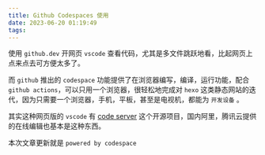 ```yaml
---
title: Github Codespaces 使用
date: 2023-06-20 01:19:49
tags:
---
```


使用 `github.dev` 开网页 `vscode` 查看代码，尤其是多文件跳跃地看，比起网页上点来点去可方便太多了。

而 `github` 推出的 `codespace` 功能提供了在浏览器编写，编译，运行功能，配合`github actions`，可以只用一个浏览器，很轻松地完成对 `hexo` 这类静态网站的迭代，因为只需要一个浏览器，手机，平板，甚至是电视机，都能为 `开发设备` 。

其实这种网页版的 `vscode` 有 [code server](https://github.com/coder/code-server) 这个开源项目，国内阿里，腾讯云提供的在线编辑也基本是这种东西。

本次文章更新就是 `powered by codespace`